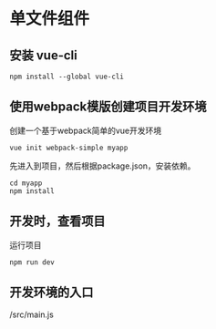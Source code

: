 
# 单文件组件

## 安装 vue-cli

```
npm install --global vue-cli
```

## 使用webpack模版创建项目开发环境

创建一个基于webpack简单的vue开发环境

```
vue init webpack-simple myapp
```

先进入到项目，然后根据package.json，安装依赖。

```
cd myapp
npm install
```

## 开发时，查看项目

运行项目

```
npm run dev
```

## 开发环境的入口

/src/main.js

